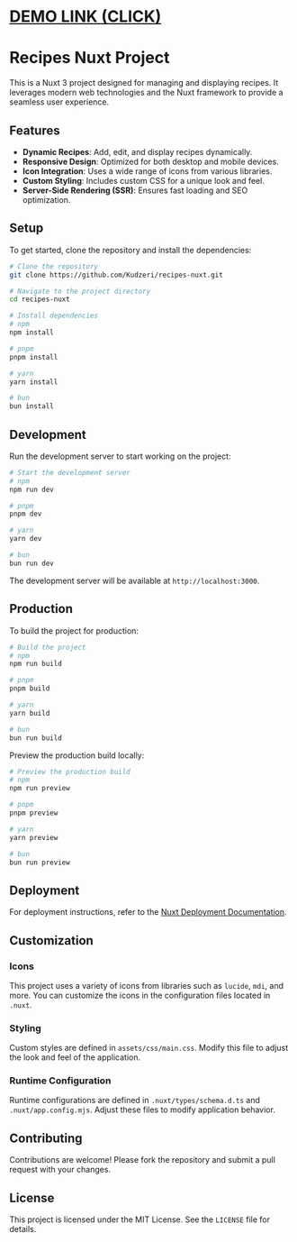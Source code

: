 # [DEMO LINK (CLICK)](https://recipes-720u.onrender.com)

# Recipes Nuxt Project

This is a Nuxt 3 project designed for managing and displaying recipes. It leverages modern web technologies and the Nuxt framework to provide a seamless user experience.

## Features

- **Dynamic Recipes**: Add, edit, and display recipes dynamically.
- **Responsive Design**: Optimized for both desktop and mobile devices.
- **Icon Integration**: Uses a wide range of icons from various libraries.
- **Custom Styling**: Includes custom CSS for a unique look and feel.
- **Server-Side Rendering (SSR)**: Ensures fast loading and SEO optimization.

## Setup

To get started, clone the repository and install the dependencies:

```bash
# Clone the repository
git clone https://github.com/Kudzeri/recipes-nuxt.git

# Navigate to the project directory
cd recipes-nuxt

# Install dependencies
# npm
npm install

# pnpm
pnpm install

# yarn
yarn install

# bun
bun install
```

## Development

Run the development server to start working on the project:

```bash
# Start the development server
# npm
npm run dev

# pnpm
pnpm dev

# yarn
yarn dev

# bun
bun run dev
```

The development server will be available at `http://localhost:3000`.

## Production

To build the project for production:

```bash
# Build the project
# npm
npm run build

# pnpm
pnpm build

# yarn
yarn build

# bun
bun run build
```

Preview the production build locally:

```bash
# Preview the production build
# npm
npm run preview

# pnpm
pnpm preview

# yarn
yarn preview

# bun
bun run preview
```

## Deployment

For deployment instructions, refer to the [Nuxt Deployment Documentation](https://nuxt.com/docs/getting-started/deployment).

## Customization

### Icons

This project uses a variety of icons from libraries such as `lucide`, `mdi`, and more. You can customize the icons in the configuration files located in `.nuxt`.

### Styling

Custom styles are defined in `assets/css/main.css`. Modify this file to adjust the look and feel of the application.

### Runtime Configuration

Runtime configurations are defined in `.nuxt/types/schema.d.ts` and `.nuxt/app.config.mjs`. Adjust these files to modify application behavior.

## Contributing

Contributions are welcome! Please fork the repository and submit a pull request with your changes.

## License

This project is licensed under the MIT License. See the `LICENSE` file for details.
